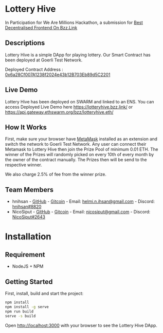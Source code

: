 # Lottery Hive

In Participation for We Are Millions Hackathon, a submission for [Best Decentralised Frontend On Bzz.Link](https://gitcoin.co/issue/fairdatasociety/wam/17/100027841)

## Descriptions

Lottery Hive is a simple DApp for playing lottery. Our Smart Contract has been deployed at Goerli Test Network.

Deployed Contract Address : [0x6a28Cf007A1238f2024e43b12B703Eb89d5C2201](https://goerli.etherscan.io/address/0x6a28Cf007A1238f2024e43b12B703Eb89d5C2201)

## Live Demo

Lottery Hive has been deployed on SWARM and linked to an ENS. You can access Deployed Live Demo here
https://lotteryhive.bzz.link/
or
https://api.gateway.ethswarm.org/bzz/lotteryhive.eth/

## How It Works

First, make sure your browser have [MetaMask](https://chrome.google.com/webstore/detail/metamask/nkbihfbeogaeaoehlefnkodbefgpgknn) installed as an extension and switch the network to Goerli Test Network.
Any user can connect their Metamask to Lottery Hive then join the Prize Pool of minimum 0.01 ETH.
The winner of the Prizes will randomly picked on every 10th of every month by the owner of the contract manually. The Prizes then will be send to the respective winner.

We also charge 2.5% of fee from the winner prize.

## Team Members

- hnihsan - [GitHub](https://github.com/hnihsan) - [Gitcoin](https://gitcoin.co/hnihsan) - Email: [helmi.n.ihsan@gmail.com](mailto:helmi.n.ihsan@gmail.com) - Discord: [hnihsan#8820](https://discordapp.com/users/513001948098723864)
- NicoSiput - [GitHub](https://github.com/NicoSiput) - [Gitcoin](https://gitcoin.co/nicosiput) - Email: [nicosiput@gmail.com](mailto:nicosiput@gmail.com) - Discord: [NicoSiput#2643](https://discordapp.com/users/524064020437925888)

# Installation

## Requirement

- NodeJS + NPM

## Getting Started

First, install, build and start the project:

```bash
npm install
npm install -g serve
npm run build
serve -s build
```

Open [http://localhost:3000](http://localhost:3000) with your browser to see the Lottery Hive DApp.
